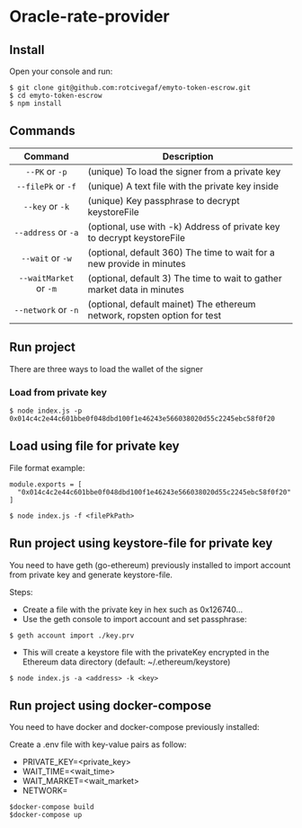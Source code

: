 # Oracle-rate-provider

## Install

Open your console and run:

```
$ git clone git@github.com:rotcivegaf/emyto-token-escrow.git
$ cd emyto-token-escrow
$ npm install
```

## Commands

|    Command    | Description |
| :-----------: | ---------------------------------------------------------------------------------------------------------------------------------------------------------------------------------------------------------------------------------------------------------------------------------------------------------------------------------------------------------------------------------------------------------------------------------------------------------------------------------------------------------------------------------------------------- |
| `--PK` or `-p` | (unique)  To load the signer from a private key |
| `--filePk` or `-f` | (unique) A text file with the private key inside |
| `--key` or `-k` | (unique) Key passphrase to decrypt keystoreFile |
| `--address` or `-a` | (optional, use with -k) Address of private key to decrypt keystoreFile  |
| `--wait` or `-w` | (optional, default 360) The time to wait for a new provide in minutes |
| `--waitMarket` or `-m` | (optional, default 3) The time to wait to gather market data in minutes |
| `--network` or `-n` | (optional, default mainet) The ethereum network, ropsten option for test |

## Run project

There are three ways to load the wallet of the signer

### Load from private key

`$ node index.js -p 0x014c4c2e44c601bbe0f048dbd100f1e46243e566038020d55c2245ebc58f0f20`

## Load using file for private key

File format example:

```
module.exports = [
  "0x014c4c2e44c601bbe0f048dbd100f1e46243e566038020d55c2245ebc58f0f20"
]
```

`$ node index.js -f <filePkPath>`



## Run project using keystore-file for private key

You need to have geth (go-ethereum) previously installed to import account from private key and generate keystore-file.

Steps:

* Create a file with the private key in hex such as 0x126740... 
* Use the geth console to import account and set passphrase: 

```
$ geth account import ./key.prv
```

* This will create a keystore file with the privateKey encrypted in the Ethereum data directory (default: ~/.ethereum/keystore)

```
$ node index.js -a <address> -k <key>
```

## Run project using docker-compose 
You need to have docker and docker-compose previously installed:

Create a .env file with key-value pairs as follow:

* PRIVATE_KEY=<private_key>
* WAIT_TIME=<wait_time>
* WAIT_MARKET=<wait_market>
* NETWORK=<network>

```
$docker-compose build 
$docker-compose up 
```
